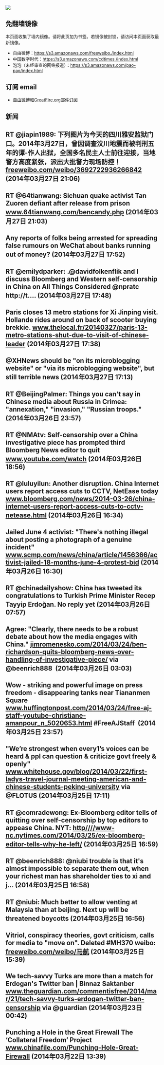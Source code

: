 <img src="https://raw.githubusercontent.com/greatfire/z/master/logos.gif" />

## 免翻墙镜像
本页面收集了墙内镜像。请将此页加为书签。若镜像被封锁，请访问本页面获取最新镜像。
* 自由微博：https://s3.amazonaws.com/freeweibo./index.html
* 中国数字时代：https://s3.amazonaws.com/cdtimes./index.html
* 泡泡（未经审查的网络报道）：https://s3.amazonaws.com/pao-pao/index.html

## 订阅 email
* <a href="https://greatfire.us7.list-manage.com/subscribe?u=854fca58782082e0cbdf204a0&id=c78949b93c">自由微博和GreatFire.org邮件订阅</a>
		
## 新闻
RT @jiapin1989: 下列图片为今天的四川雅安监狱门口。2014年3月27日，曾因调查汶川地震而被判刑五年的谭-作人出狱，全国多名民主人士前往迎接，当地警方高度紧张，派出大批警力现场防控！ <a href="https://freeweibo.com/weibo/3692722936266842">freeweibo.com/weibo/3692722936266842</a> (2014年03月27日 21:06)
 ---
RT @64tianwang: Sichuan quake activist Tan Zuoren defiant after release from prison <a href="http://www.64tianwang.com/bencandy.php?fid=13&aid=16729">www.64tianwang.com/bencandy.php</a> (2014年03月27日 21:03)
 ---
Any reports of folks being arrested for spreading false rumours on WeChat about banks running out of money? (2014年03月27日 17:52)
 ---
RT @emilydparker: .@davidfolkenflik and I discuss Bloomberg and Western self-censorship in China on All Things Considered @npratc http://t.… (2014年03月27日 17:48)
 ---
Paris closes 13 metro stations for Xi Jinping visit. Hollande rides around on back of scooter buying brekkie. <a href="http://www.thelocal.fr/20140327/paris-13-metro-stations-shut-due-to-visit-of-chinese-leader">www.thelocal.fr/20140327/paris-13-metro-stations-shut-due-to-visit-of-chinese-leader</a> (2014年03月27日 17:38)
 ---
@XHNews should be "on its microblogging website" or "via its microblogging website", but still terrible news (2014年03月27日 17:13)
 ---
RT @BeijingPalmer: Things you can't say in Chinese media about Russia in Crimea: "annexation," "invasion," "Russian troops." (2014年03月26日 23:57)
 ---
RT @NMAtv: Self-censorship over a China investigative piece has prompted third Bloomberg News editor to quit <a href="http://www.youtube.com/watch?v=_C1YC0bZwCw&feature=youtu.be">www.youtube.com/watch</a> (2014年03月26日 18:56)
 ---
RT @luluyilun: Another disruption. China Internet users report access cuts to CCTV, NetEase today <a href="http://www.bloomberg.com/news/2014-03-26/china-internet-users-report-access-cuts-to-cctv-netease.html">www.bloomberg.com/news/2014-03-26/china-internet-users-report-access-cuts-to-cctv-netease.html</a> (2014年03月26日 16:34)
 ---
Jailed June 4 activist: "There's nothing illegal about posting a photograph of a genuine incident"  <a href="http://www.scmp.com/news/china/article/1456366/activist-jailed-18-months-june-4-protest-bid">www.scmp.com/news/china/article/1456366/activist-jailed-18-months-june-4-protest-bid</a> (2014年03月26日 16:30)
 ---
RT @chinadailyshow: China has tweeted its congratulations to Turkish Prime Minister Recep Tayyip Erdoğan. No reply yet (2014年03月26日 07:57)
 ---
Agree: "Clearly, there needs to be a robust debate about how the media engages with China." <a href="http://jimromenesko.com/2014/03/24/ben-richardson-quits-bloomberg-news-over-handling-of-investigative-piece/?utm_content=buffer127b0&utm_medium=social&utm_source=twitter.com&utm_campaign=buffer">jimromenesko.com/2014/03/24/ben-richardson-quits-bloomberg-news-over-handling-of-investigative-piece/</a> via @beenrich888  (2014年03月26日 03:03)
 ---
Wow - striking and powerful image on press freedom - disappearing tanks near Tiananmen Square <a href="http://www.huffingtonpost.com/2014/03/24/free-aj-staff-youtube-christiane-amanpour_n_5020653.html?ncid=fcbklnkushpmg00000014&ir=World&utm_content=buffer9d52a&utm_medium=social&utm_source=twitter.com&utm_campaign=buffer">www.huffingtonpost.com/2014/03/24/free-aj-staff-youtube-christiane-amanpour_n_5020653.html</a> #FreeAJStaff  (2014年03月25日 23:57)
 ---
"We’re strongest when every1’s voices can be heard &amp; ppl can question &amp; criticize govt freely &amp; openly" <a href="http://www.whitehouse.gov/blog/2014/03/22/first-ladys-travel-journal-meeting-american-and-chinese-students-peking-university">www.whitehouse.gov/blog/2014/03/22/first-ladys-travel-journal-meeting-american-and-chinese-students-peking-university</a> via @FLOTUS (2014年03月25日 17:11)
 ---
RT @comradewong: Ex-Bloomberg editor tells of quitting over self-censorship by top editors to appease China. NYT: <a href="HTTP://http:////www-nc.nytimes.com/2014/03/25/ex-bloomberg-editor-tells-why-he-left/?=_php=true&_type=blogs&_php=true&_type=blogs&_php=true&_type=blogs&_php=true&_type=blogs&_php=true&_type=blogs&_php=true&_type=blogs&_php=true&_type=blogs&_r=6&">http////www-nc.nytimes.com/2014/03/25/ex-bloomberg-editor-tells-why-he-left/</a> (2014年03月25日 16:59)
 ---
RT @beenrich888: @niubi trouble is that it's almost impossible to separate them out, when your richest man has shareholder ties to xi and j… (2014年03月25日 16:58)
 ---
RT @niubi: Much better to allow venting at Malaysia than at beijing. Next up will be threatened boycotts (2014年03月25日 16:56)
 ---
Vitriol, conspiracy theories, govt criticism, calls for media to "move on". Deleted #MH370 weibo: <a href="https://freeweibo.com/weibo/%E9%A9%AC%E8%88%AA?censored">freeweibo.com/weibo/马航</a> (2014年03月25日 15:39)
 ---
We tech-savvy Turks are more than a match for Erdogan's Twitter ban | Binnaz Saktanber <a href="http://www.theguardian.com/commentisfree/2014/mar/21/tech-savvy-turks-erdogan-twitter-ban-censorship?CMP=twt_gu">www.theguardian.com/commentisfree/2014/mar/21/tech-savvy-turks-erdogan-twitter-ban-censorship</a> via @guardian (2014年03月23日 00:42)
 ---
Punching a Hole in the Great Firewall  The ‘Collateral Freedom’ Project  <a href="http://www.chinafile.com/Punching-Hole-Great-Firewall">www.chinafile.com/Punching-Hole-Great-Firewall</a> (2014年03月22日 13:39)
 ---

